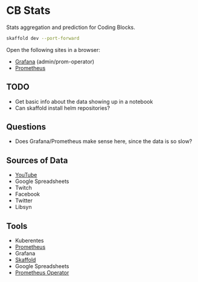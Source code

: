 # CB Stats

Stats aggregation and prediction for Coding Blocks.

```bash
skaffold dev --port-forward
```

Open the following sites in a browser:

- [Grafana](http://localhost:80) (admin/prom-operator)
- [Prometheus](http://localhost:9090)


## TODO

- Get basic info about the data showing up in a notebook
- Can skaffold install helm repositories?

## Questions

- Does Grafana/Prometheus make sense here, since the data is so slow?

## Sources of Data

- [YouTube](https://support.google.com/youtube/answer/9088722?hl=en)
- Google Spreadsheets
- Twitch
- Facebook
- Twitter
- Libsyn

## Tools

- Kuberentes
- [Prometheus](https://prometheus.io/)
- Grafana
- [Skaffold](https://github.com/GoogleContainerTools/skaffold/releases)
- Google Spreadsheets
- [Prometheus Operator](https://github.com/prometheus-community/helm-charts/tree/main/charts/kube-prometheus-stack)

